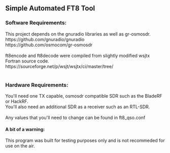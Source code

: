 <h2>Simple Automated FT8 Tool</h2>
<h3>Software Requirements:</h3>
This project depends on the gnuradio libraries as well as gr-osmosdr.<br>
https://github.com/gnuradio/gnuradio<br>
https://github.com/osmocom/gr-osmosdr
<br><br>
ft8encode and ft8decode were compiled from slightly modified wsjtx Fortran source code.<br>
https://sourceforge.net/p/wsjt/wsjtx/ci/master/tree/
<br><br>
<h3>Hardware Requirements:</h3>
You'll need one TX capable, osmosdr compatible SDR such as the BladeRF or HackRF.<br>
You'll also need an additional SDR as a receiver such as an RTL-SDR.<br>
<br>
Any values that you'll need to change can be found in ft8_qso.conf
<br>
<h4>A bit of a warning:</h4>
This program was built for testing purposes only and is not recommeded for use on the air.
